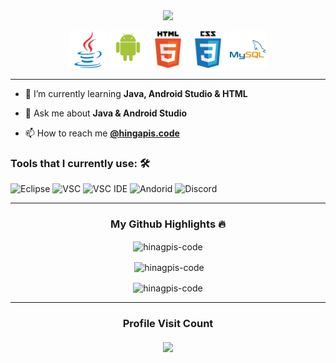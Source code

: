 <div align = "center" >
<img src="https://thumbs.gfycat.com/AbleLikableHochstettersfrog-size_restricted.gif" height = "200"/>
</div>

<!--<h1 align="center">Hi 👋, Everyone!</h1>-->

<p align="center"> 
<img src="https://raw.githubusercontent.com/devicons/devicon/master/icons/java/java-original.svg" alt="java" width="60" height="60"/>
<img src="https://raw.githubusercontent.com/devicons/devicon/master/icons/android/android-original-wordmark.svg" alt="android" width="60" height="60"/>
<img src="https://raw.githubusercontent.com/devicons/devicon/master/icons/html5/html5-original-wordmark.svg" alt="html5" width="60" height="60"/>
<img src="https://raw.githubusercontent.com/devicons/devicon/master/icons/css3/css3-original-wordmark.svg" alt="css3" width="60" height="60"/>
<img src="https://raw.githubusercontent.com/devicons/devicon/master/icons/mysql/mysql-original-wordmark.svg" alt="mysql" width="60" height="60"/>
</p>
<hr>

- 📖 I’m currently learning **Java, Android Studio & HTML**

- 💬 Ask me about **Java & Android Studio**

- 📫 How to reach me <a href = "https://www.tiktok.com/@hinagpis.code">**@hingapis.code**</a>

<h3>Tools that I currently use: 🛠️ </h3>
<p align = "left">
<img height="60" alt="Eclipse" src="https://cdn.freebiesupply.com/logos/large/2x/eclipse-11-logo-svg-vector.svg">
<img height="60" alt = "VSC" src = "https://upload.wikimedia.org/wikipedia/commons/thumb/9/9a/Visual_Studio_Code_1.35_icon.svg/2048px-Visual_Studio_Code_1.35_icon.svg.png">
<img height="60" alt="VSC IDE" src="https://assets.stickpng.com/images/58482afbcef1014c0b5e4a21.svg">
<img height="60" alt="Andorid" src = "https://upload.wikimedia.org/wikipedia/commons/thumb/9/95/Android_Studio_Icon_3.6.svg/1900px-Android_Studio_Icon_3.6.svg.png">
<img height="60" alt="Discord" src = "https://www.freepnglogos.com/uploads/discord-logo-png/discord-logo-logodownload-download-logotipos-1.png">
</p>
<hr>


<h3 align = "center">My Github Highlights 🔥</h3>
<div align = "center">
<!--Status-->
    <p><img align="center"  src="https://github-readme-stats.vercel.app/api/top-langs?username=hinagpis-code&theme=chartreuse-dark&show_icons=true&locale=en&layout=compact&bg_color=0D1117&text_color=ffffff&hide_border=false&icon_color=528AAE" alt="hinagpis-code" height = "162.5"/></p></div>

<div align = "center">
<p>&nbsp;<img align="center" src="https://github-readme-stats.vercel.app/api?username=hinagpis-code&show_icons=true&theme=chartreuse-dark&bg_color=0D1117&text_color=ffffff&hide_border=false&icon_color=528AAE" alt="hinagpis-code"/></p>
</div>

<!--Streak-->
<div align = "center">
<p><img align="center" height = "195.8" src="https://github-readme-streak-stats.herokuapp.com/?user=hinagpis-code&theme=chartreuse-dark&&text_color=9f9f9f&bg_color=151515&hide=html,Tcl" alt="hinagpis-code" />
</p> </div>


<hr>

<h3 align="center"> 
    Profile Visit Count<br><br>
    <img src="https://profile-counter.glitch.me/hinagpis-code/count.svg" height="66.5"/>
</h3>
